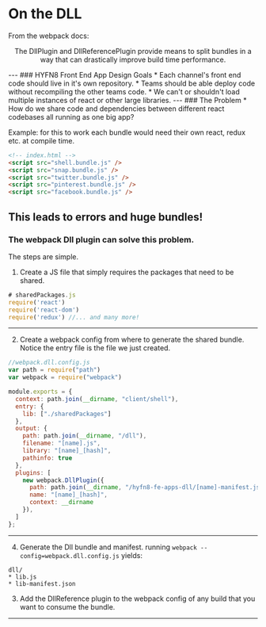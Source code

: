 # On the DLL
<p>From the webpack docs:</p>
<p style="text-align: center">The DllPlugin and DllReferencePlugin provide means to split bundles in a way that can drastically improve build time performance.</p>
---
### HYFN8 Front End App Design Goals
* Each channel's front end code should live in it's own repository.
* Teams should be able deploy code without recompiling the other teams code.
* We can't or shouldn't load multiple instances of react or other large libraries.
---
### The Problem
* How do we share code and dependencies between different react codebases all running as one big app?

Example: for this to work each bundle would need their own react, redux etc. at compile time. 

```html
<!-- index.html -->
<script src="shell.bundle.js" />
<script src="snap.bundle.js" />
<script src="twitter.bundle.js" />
<script src="pinterest.bundle.js" />
<script src="facebook.bundle.js" />
```
This leads to errors and huge bundles!
---
### The webpack Dll plugin can solve this problem.
The steps are simple.
1. Create a JS file that simply requires the packages that need to be shared.
```javascript
# sharedPackages.js
require('react')
require('react-dom')
require('redux') //... and many more!
```
---
2. Create a webpack config from where to generate the shared bundle. Notice the entry file is the file we just created.
```javascript
//webpack.dll.config.js
var path = require("path")
var webpack = require("webpack")

module.exports = {
  context: path.join(__dirname, "client/shell"),
  entry: {
    lib: ["./sharedPackages"]
  },
  output: {
    path: path.join(__dirname, "/dll"),
    filename: "[name].js",
    library: "[name]_[hash]",
    pathinfo: true
  },
  plugins: [
    new webpack.DllPlugin({
      path: path.join(__dirname, "/hyfn8-fe-apps-dll/[name]-manifest.json"),
      name: "[name]_[hash]",
      context: __dirname
    }),
  ]
};
```
---
4. Generate the Dll bundle and manifest.
running `webpack --config=webpack.dll.config.js`
yields:
```
dll/
* lib.js
* lib-manifest.json
```

3. Add the DllReference plugin to the webpack config of any build that you want to consume the bundle.

---
